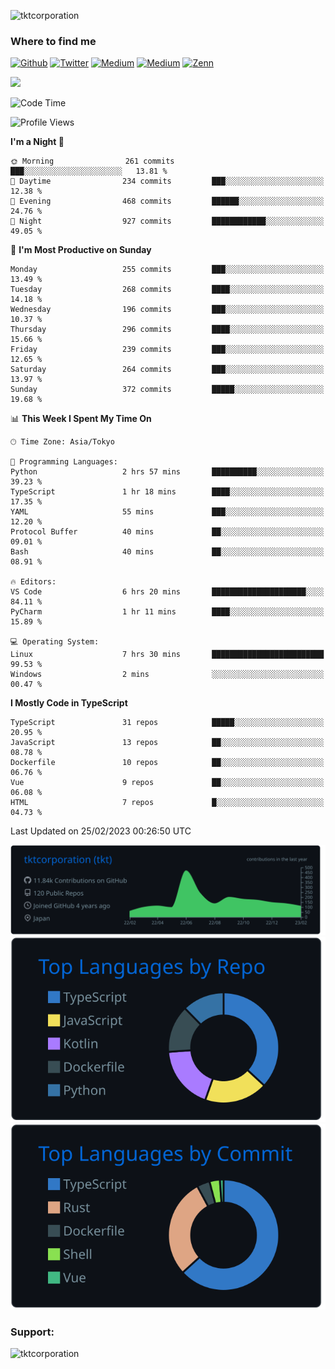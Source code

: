 <p align="left"> <img src="https://komarev.com/ghpvc/?username=tktcorporation&label=Profile%20views&color=0e75b6&style=flat" alt="tktcorporation" /> </p>

<h3>Where to find me</h3>
<p>
<a href="https://github.com/tktcorporation" target="_blank"><img alt="Github" src="https://img.shields.io/badge/GitHub-%2312100E.svg?&style=for-the-badge&logo=Github&logoColor=white" /></a>
<a href="https://twitter.com/tktcorporation" target="_blank"><img alt="Twitter" src="https://img.shields.io/badge/twitter-%231DA1F2.svg?&style=for-the-badge&logo=twitter&logoColor=white" /></a>
<a href="https://www.linkedin.com/in/tktcorporation" target="_blank"><img alt="Medium" src="https://img.shields.io/badge/linkdin-0a66c2.svg?&style=for-the-badge&logo=linkedin&logoColor=white" /></a>
<a href="https://qiita.com/tktcorporation" target="_blank"><img alt="Medium" src="https://img.shields.io/badge/qiita-55C500.svg?&style=for-the-badge&logo=qiita&logoColor=white" /></a>
<a href="https://zenn.dev/tktcorporation" target="_blank"><img alt="Zenn" src="https://img.shields.io/badge/Zenn-3EA8FF.svg?&style=for-the-badge&logo=Zenn&logoColor=white" /></a>
</p>

<!--START_SECTION:lapras-card-->
<a href="https://lapras.com/public/tktcorporation" target="_blank" rel="noopener noreferrer"><img src="https://lapras-card-generator.vercel.app/api/svg?e=3.89&b=3.48&i=3.59&b1=%23232323&b2=%236d6d6d&i1=%23212121&i2=%23818181&l=en" width="400" ></a>
<!--END_SECTION:lapras-card-->
  
<!--START_SECTION:waka-->
![Code Time](http://img.shields.io/badge/Code%20Time-886%20hrs%2019%20mins-blue)

![Profile Views](http://img.shields.io/badge/Profile%20Views-0-blue)

**I'm a Night 🦉** 

```text
🌞 Morning                261 commits         ███░░░░░░░░░░░░░░░░░░░░░░   13.81 % 
🌆 Daytime                234 commits         ███░░░░░░░░░░░░░░░░░░░░░░   12.38 % 
🌃 Evening                468 commits         ██████░░░░░░░░░░░░░░░░░░░   24.76 % 
🌙 Night                  927 commits         ████████████░░░░░░░░░░░░░   49.05 % 
```
📅 **I'm Most Productive on Sunday** 

```text
Monday                   255 commits         ███░░░░░░░░░░░░░░░░░░░░░░   13.49 % 
Tuesday                  268 commits         ████░░░░░░░░░░░░░░░░░░░░░   14.18 % 
Wednesday                196 commits         ███░░░░░░░░░░░░░░░░░░░░░░   10.37 % 
Thursday                 296 commits         ████░░░░░░░░░░░░░░░░░░░░░   15.66 % 
Friday                   239 commits         ███░░░░░░░░░░░░░░░░░░░░░░   12.65 % 
Saturday                 264 commits         ███░░░░░░░░░░░░░░░░░░░░░░   13.97 % 
Sunday                   372 commits         █████░░░░░░░░░░░░░░░░░░░░   19.68 % 
```


📊 **This Week I Spent My Time On** 

```text
🕑︎ Time Zone: Asia/Tokyo

💬 Programming Languages: 
Python                   2 hrs 57 mins       ██████████░░░░░░░░░░░░░░░   39.23 % 
TypeScript               1 hr 18 mins        ████░░░░░░░░░░░░░░░░░░░░░   17.35 % 
YAML                     55 mins             ███░░░░░░░░░░░░░░░░░░░░░░   12.20 % 
Protocol Buffer          40 mins             ██░░░░░░░░░░░░░░░░░░░░░░░   09.01 % 
Bash                     40 mins             ██░░░░░░░░░░░░░░░░░░░░░░░   08.91 % 

🔥 Editors: 
VS Code                  6 hrs 20 mins       █████████████████████░░░░   84.11 % 
PyCharm                  1 hr 11 mins        ████░░░░░░░░░░░░░░░░░░░░░   15.89 % 

💻 Operating System: 
Linux                    7 hrs 30 mins       █████████████████████████   99.53 % 
Windows                  2 mins              ░░░░░░░░░░░░░░░░░░░░░░░░░   00.47 % 
```

**I Mostly Code in TypeScript** 

```text
TypeScript               31 repos            █████░░░░░░░░░░░░░░░░░░░░   20.95 % 
JavaScript               13 repos            ██░░░░░░░░░░░░░░░░░░░░░░░   08.78 % 
Dockerfile               10 repos            ██░░░░░░░░░░░░░░░░░░░░░░░   06.76 % 
Vue                      9 repos             ██░░░░░░░░░░░░░░░░░░░░░░░   06.08 % 
HTML                     7 repos             █░░░░░░░░░░░░░░░░░░░░░░░░   04.73 % 
```




 Last Updated on 25/02/2023 00:26:50 UTC
<!--END_SECTION:waka-->

[![](https://raw.githubusercontent.com/tktcorporation/tktcorporation/master/profile-summary-card-output/github_dark/0-profile-details.svg)](https://github.com/vn7n24fzkq/github-profile-summary-cards)
[![](https://raw.githubusercontent.com/tktcorporation/tktcorporation/master/profile-summary-card-output/github_dark/1-repos-per-language.svg)](https://github.com/vn7n24fzkq/github-profile-summary-cards) [![](https://raw.githubusercontent.com/tktcorporation/tktcorporation/master/profile-summary-card-output/github_dark/2-most-commit-language.svg)](https://github.com/vn7n24fzkq/github-profile-summary-cards)

<h3 align="left">Support:</h3>
<p><a href="https://www.buymeacoffee.com/tktcorporation"> <img align="left" src="https://cdn.buymeacoffee.com/buttons/v2/default-yellow.png" height="50" width="210" alt="tktcorporation" /></a></p><br><br>
